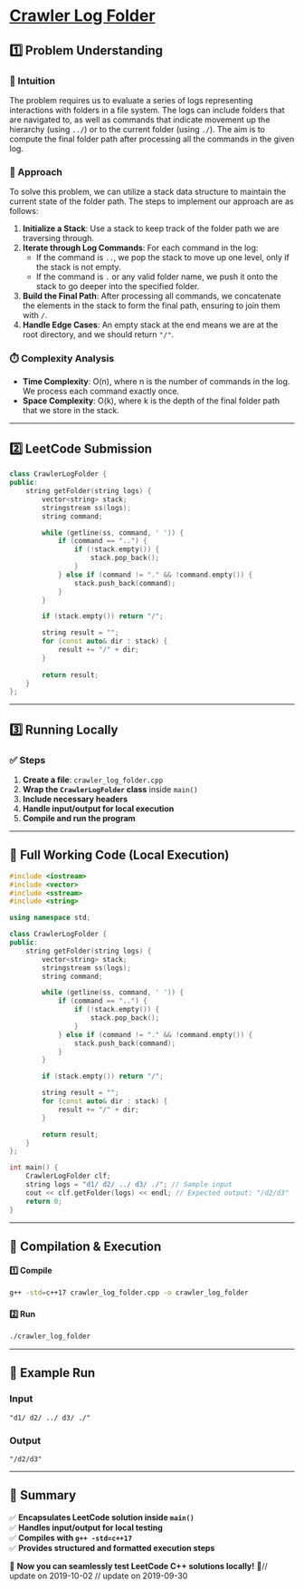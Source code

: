 # **[Crawler Log Folder](https://leetcode.com/problems/crawler-log-folder/description/)**  

## **1️⃣ Problem Understanding**  
### **📌 Intuition**  
The problem requires us to evaluate a series of logs representing interactions with folders in a file system. The logs can include folders that are navigated to, as well as commands that indicate movement up the hierarchy (using `../`) or to the current folder (using `./`). The aim is to compute the final folder path after processing all the commands in the given log.

### **🚀 Approach**  
To solve this problem, we can utilize a stack data structure to maintain the current state of the folder path. The steps to implement our approach are as follows:

1. **Initialize a Stack**: Use a stack to keep track of the folder path we are traversing through.
2. **Iterate through Log Commands**: For each command in the log:
   - If the command is `..`, we pop the stack to move up one level, only if the stack is not empty.
   - If the command is `.` or any valid folder name, we push it onto the stack to go deeper into the specified folder.
3. **Build the Final Path**: After processing all commands, we concatenate the elements in the stack to form the final path, ensuring to join them with `/`.
4. **Handle Edge Cases**: An empty stack at the end means we are at the root directory, and we should return `"/"`.

### **⏱️ Complexity Analysis**  
- **Time Complexity**: O(n), where n is the number of commands in the log. We process each command exactly once.
- **Space Complexity**: O(k), where k is the depth of the final folder path that we store in the stack. 

---  

## **2️⃣ LeetCode Submission**  
```cpp
class CrawlerLogFolder {
public:
    string getFolder(string logs) {
        vector<string> stack;
        stringstream ss(logs);
        string command;

        while (getline(ss, command, ' ')) {
            if (command == "..") {
                if (!stack.empty()) {
                    stack.pop_back();
                }
            } else if (command != "." && !command.empty()) {
                stack.push_back(command);
            }
        }

        if (stack.empty()) return "/";

        string result = "";
        for (const auto& dir : stack) {
            result += "/" + dir;
        }
        
        return result;
    }
};
```  

---  

## **3️⃣ Running Locally**  
### **✅ Steps**  
1. **Create a file**: `crawler_log_folder.cpp`  
2. **Wrap the `CrawlerLogFolder` class** inside `main()`  
3. **Include necessary headers**  
4. **Handle input/output for local execution**  
5. **Compile and run the program**  

---  

## **📝 Full Working Code (Local Execution)**  
```cpp
#include <iostream>
#include <vector>
#include <sstream>
#include <string>

using namespace std;

class CrawlerLogFolder {
public:
    string getFolder(string logs) {
        vector<string> stack;
        stringstream ss(logs);
        string command;

        while (getline(ss, command, ' ')) {
            if (command == "..") {
                if (!stack.empty()) {
                    stack.pop_back();
                }
            } else if (command != "." && !command.empty()) {
                stack.push_back(command);
            }
        }

        if (stack.empty()) return "/";

        string result = "";
        for (const auto& dir : stack) {
            result += "/" + dir;
        }

        return result;
    }
};

int main() {
    CrawlerLogFolder clf;
    string logs = "d1/ d2/ ../ d3/ ./"; // Sample input
    cout << clf.getFolder(logs) << endl; // Expected output: "/d2/d3"
    return 0;
}  
```  

---  

## **🔧 Compilation & Execution**  
#### **1️⃣ Compile**  
```bash
g++ -std=c++17 crawler_log_folder.cpp -o crawler_log_folder
```  

#### **2️⃣ Run**  
```bash
./crawler_log_folder
```  

---  

## **🎯 Example Run**  
### **Input**  
```
"d1/ d2/ ../ d3/ ./"
```  
### **Output**  
```
"/d2/d3"
```  

---  

## **📌 Summary**  
✅ **Encapsulates LeetCode solution inside `main()`**  
✅ **Handles input/output for local testing**  
✅ **Compiles with `g++ -std=c++17`**  
✅ **Provides structured and formatted execution steps**  

🚀 **Now you can seamlessly test LeetCode C++ solutions locally!** 🚀// update on 2019-10-02
// update on 2019-09-30
